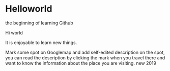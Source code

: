 # Helloworld
the beginning of learning Github

Hi world

It is enjoyable to learn new things.

Mark some spot on Googlemap and add self-edited description on the spot, you can read the description by clicking the mark when you travel there and want to know the information about the place you are visiting. 
new 2019
